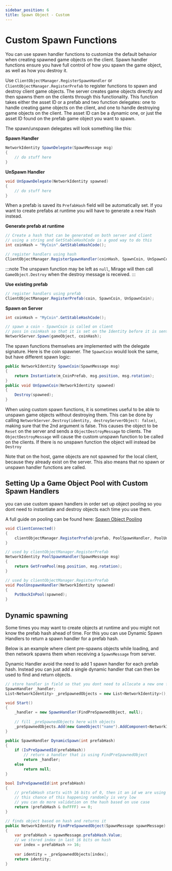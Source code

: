 ```yaml
---
sidebar_position: 6
title: Spawn Object - Custom
---
```

# Custom Spawn Functions

You can use spawn handler functions to customize the default behavior when creating spawned game objects on the client. Spawn handler functions ensure you have full control of how you spawn the game object, as well as how you destroy it.

Use `ClientObjectManager.RegisterSpawnHandler` or `ClientObjectManager.RegisterPrefab` to register functions to spawn and destroy client game objects. The server creates game objects directly and then spawns them on the clients through this functionality. This function takes either the asset ID or a prefab and two function delegates: one to handle creating game objects on the client, and one to handle destroying game objects on the client. The asset ID can be a dynamic one, or just the asset ID found on the prefab game object you want to spawn.

The spawn/unspawn delegates will look something like this:

**Spawn Handler**
``` cs
NetworkIdentity SpawnDelegate(SpawnMessage msg) 
{
    // do stuff here
}
```

**UnSpawn Handler**
```cs
void UnSpawnDelegate(NetworkIdentity spawned) 
{
    // do stuff here
}
```

When a prefab is saved its `PrefabHash` field will be automatically set. If you want to create prefabs at runtime you will have to generate a new Hash instead.

**Generate prefab at runtime**
``` cs
// Create a hash that can be generated on both server and client
// using a string and GetStableHashCode is a good way to do this
int coinHash = "MyCoin".GetStableHashCode();

// register handlers using hash
ClientObjectManager.RegisterSpawnHandler(coinHash, SpawnCoin, UnSpawnCoin);
```

:::note
The unspawn function may be left as `null`, Mirage will then call `GameObject.Destroy` when the destroy message is received.
:::

**Use existing prefab**
```cs
// register handlers using prefab
ClientObjectManager.RegisterPrefab(coin, SpawnCoin, UnSpawnCoin);
```

**Spawn on Server**
```cs
int coinHash = "MyCoin".GetStableHashCode();

// spawn a coin - SpawnCoin is called on client
// pass in coinHash so that it is set on the Identity before it is sent to client
NetworkServer.Spawn(gameObject, coinHash);
```

The spawn functions themselves are implemented with the delegate signature. Here is the coin spawner. The `SpawnCoin` would look the same, but have different spawn logic:

``` cs
public NetworkIdentity SpawnCoin(SpawnMessage msg)
{
    return Instantiate(m_CoinPrefab, msg.position, msg.rotation);
}
public void UnSpawnCoin(NetworkIdentity spawned)
{
    Destroy(spawned);
}
```

When using custom spawn functions, it is sometimes useful to be able to unspawn game objects without destroying them. This can be done by calling `NetworkServer.Destroy(identity, destroyServerObject: false)`, making sure that the 2nd argument is false. This causes the object to be `Reset` on the server and sends a `ObjectDestroyMessage` to clients. The `ObjectDestroyMessage` will cause the custom unspawn function to be called on the clients. If there is no unspawn function the object will instead be `Destroy`

Note that on the host, game objects are not spawned for the local client, because they already exist on the server. This also means that no spawn or unspawn handler functions are called.

## Setting Up a Game Object Pool with Custom Spawn Handlers

you can use custom spawn handlers in order set up object pooling so you dont need to instantiate and destroy objects each time you use them. 

A full guide on pooling can be found here: [Spawn Object Pooling](./spawn-object-pooling)

```cs
void ClientConnected() 
{
    clientObjectManager.RegisterPrefab(prefab, PoolSpawnHandler, PoolUnspawnHandler);
}

// used by clientObjectManager.RegisterPrefab
NetworkIdentity PoolSpawnHandler(SpawnMessage msg)
{
    return GetFromPool(msg.position, msg.rotation);
}

// used by clientObjectManager.RegisterPrefab
void PoolUnspawnHandler(NetworkIdentity spawned)
{
    PutBackInPool(spawned);
}
```

## Dynamic spawning 

Some times you may want to create objects at runtime and you might not know the prefab hash ahead of time. For this you can use Dynamic Spawn Handlers to return a spawn handler for a prefab hash.

Below is an example where client pre-spawns objects while loading, and then network spawns them when receiving a `SpawnMessage` from server.

Dynamic Handler avoid the need to add 1 spawn handler for each prefab hash. Instead you can just add a single dynamic handler that can then be used to find and return objects.

```cs
// store handler in field so that you dont need to allocate a new one for each DynamicSpawn call
SpawnHandler _handler;
List<NetworkIdentity> _preSpawnedObjects = new List<NetworkIdentity>();

void Start() 
{
    _handler = new SpawnHandler(FindPreSpawnedObject, null);
    
    // fill _preSpawnedObjects here with objects
    _preSpawnedObjects.Add(new GameObject("name").AddComponent<NetworkIdentity>());
}

public SpawnHandler DynamicSpawn(int prefabHash)
{
    if (IsPreSpawnedId(prefabHash))
        // return a handler that is using FindPreSpawnedObject
        return _handler;
    else
        return null;
}

bool IsPreSpawnedId(int prefabHash) 
{
    // prefabHash starts with 16 bits of 0, then it an id we are using for spawning
    // this chance of this happening randomly is very low    
    // you can do more validation on the hash based on use case
    return (prefabHash & 0xFFFF) == 0;
}

// finds object based on hash and returns it
public NetworkIdentity FindPreSpawnedObject(SpawnMessage spawnMessage)
{
    var prefabHash = spawnMessage.prefabHash.Value;
    // we stored index in last 16 bits on hash
    var index = prefabHash >> 16;
    
    var identity = _preSpawnedObjects[index];
    return identity;
}
```
